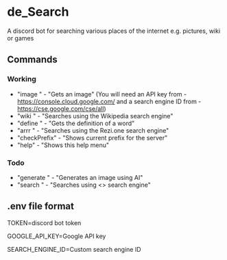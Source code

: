 # de_Search

A discord bot for searching various places of the internet e.g. pictures, wiki or games

## Commands

### Working
- "image <prompt>" - "Gets an image" (You will need an API key from  - https://console.cloud.google.com/ and a search engine ID from - https://cse.google.com/cse/all)
- "wiki <prompt>" - "Searches using the Wikipedia search engine"
- "define <prompt>" - "Gets the definition of a word"
- "arrr <game>" - "Searches using the Rezi.one search engine"
- "checkPrefix" - "Shows current prefix for the server"
- "help" - "Shows this help menu"

### Todo
- "generate <prompt>" - "Generates an image using AI"
- "search <prompt>" - "Searches using <> search engine"
  
## .env file format
  
TOKEN=discord bot token

GOOGLE_API_KEY=Google API key

SEARCH_ENGINE_ID=Custom search engine ID
